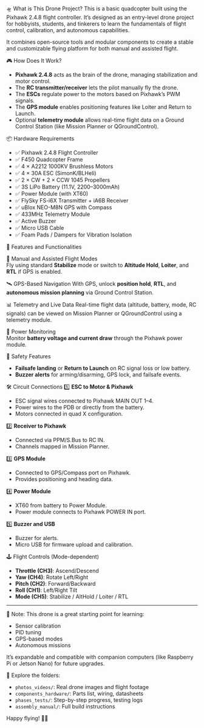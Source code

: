 🛸 What is This Drone Project?
This is a basic quadcopter built using the Pixhawk 2.4.8 flight controller. It’s designed as an entry-level drone project for hobbyists, students, and tinkerers to learn the fundamentals of flight control, calibration, and autonomous capabilities.

It combines open-source tools and modular components to create a stable and customizable flying platform for both manual and assisted flight.

🎮 How Does It Work?
- **Pixhawk 2.4.8** acts as the brain of the drone, managing stabilization and motor control.
- The **RC transmitter/receiver** lets the pilot manually fly the drone.
- The **ESCs** regulate power to the motors based on Pixhawk’s PWM signals.
- The **GPS module** enables positioning features like Loiter and Return to Launch.
- Optional **telemetry module** allows real-time flight data on a Ground Control Station (like Mission Planner or QGroundControl).

📦 Hardware Requirements
- ✅ Pixhawk 2.4.8 Flight Controller
- ✅ F450 Quadcopter Frame
- ✅ 4 × A2212 1000KV Brushless Motors
- ✅ 4 × 30A ESC (SimonK/BLHeli)
- ✅ 2 × CW + 2 × CCW 1045 Propellers
- ✅ 3S LiPo Battery (11.1V, 2200–3000mAh)
- ✅ Power Module (with XT60)
- ✅ FlySky FS-i6X Transmitter + iA6B Receiver
- ✅ uBlox NEO-M8N GPS with Compass
- ✅ 433MHz Telemetry Module
- ✅ Active Buzzer
- ✅ Micro USB Cable
- ✅ Foam Pads / Dampers for Vibration Isolation

📜 Features and Functionalities

🔄 Manual and Assisted Flight Modes  
Fly using standard **Stabilize** mode or switch to **Altitude Hold**, **Loiter**, and **RTL** if GPS is enabled.

🛰️ GPS-Based Navigation 
With GPS, unlock **position hold**, **RTL**, and **autonomous mission planning** via Ground Control Station.

📊 Telemetry and Live Data
Real-time flight data (altitude, battery, mode, RC signals) can be viewed on Mission Planner or QGroundControl using a telemetry module.

🔋 Power Monitoring  
Monitor **battery voltage and current draw** through the Pixhawk power module.

🚨 Safety Features  
- **Failsafe landing** or **Return to Launch** on RC signal loss or low battery.
- **Buzzer alerts** for arming/disarming, GPS lock, and failsafe events.

🛠️ Circuit Connections
1️⃣ **ESC to Motor & Pixhawk**
- ESC signal wires connected to Pixhawk MAIN OUT 1–4.
- Power wires to the PDB or directly from the battery.
- Motors connected in quad X configuration.

2️⃣ **Receiver to Pixhawk**
- Connected via PPM/S.Bus to RC IN.
- Channels mapped in Mission Planner.

3️⃣ **GPS Module**
- Connected to GPS/Compass port on Pixhawk.
- Provides positioning and heading data.

4️⃣ **Power Module**
- XT60 from battery to Power Module.
- Power module connects to Pixhawk POWER IN port.

5️⃣ **Buzzer and USB**
- Buzzer for alerts.
- Micro USB for firmware upload and calibration.

🕹️ Flight Controls (Mode-dependent)
- **Throttle (CH3)**: Ascend/Descend  
- **Yaw (CH4)**: Rotate Left/Right  
- **Pitch (CH2)**: Forward/Backward  
- **Roll (CH1)**: Left/Right Tilt  
- **Mode (CH5)**: Stabilize / AltHold / Loiter / RTL  

---

🧭 Note:
This drone is a great starting point for learning:
- Sensor calibration
- PID tuning
- GPS-based modes
- Autonomous missions

It’s expandable and compatible with companion computers (like Raspberry Pi or Jetson Nano) for future upgrades.

📁 Explore the folders:
- `photos_videos/`: Real drone images and flight footage  
- `components_hardware/`: Parts list, wiring, datasheets  
- `phases_tests/`: Step-by-step progress, testing logs  
- `assembly_manual/`: Full build instructions  

Happy flying! 🚁✨